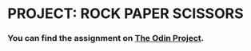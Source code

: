 # PROJECT: ROCK PAPER SCISSORS

### You can find the assignment on [The Odin Project](https://www.theodinproject.com/paths/foundations/courses/foundations/lessons/rock-paper-scissors).

